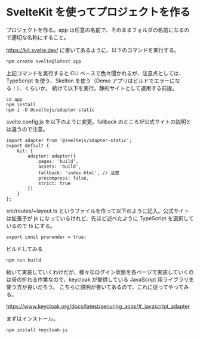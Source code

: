 # SvelteKit を使ってプロジェクトを作る

プロジェクトを作る。app は任意の名前で、そのままフォルダの名前になるので適切な名称にすること。

https://kit.svelte.dev/ に書いてあるように、以下のコマンドを実行する。

```
npm create svelte@latest app
```

上記コマンドを実行すると CLI ベースで色々聞かれるが、注意点としては、TypeScript を使う、Skelton を使う（Demo アプリはビルドでエラーになる！）、くらいか。
続けて以下を実行。静的サイトとして運用する前提。

```
cd app
npm install
npm i -D @sveltejs/adapter-static
```

svelte.config.js を以下のように変更。fallback のところが公式サイトの説明とは違うので注意。

```
import adapter from '@sveltejs/adapter-static';
export default {
    kit: {
        adapter: adapter({
            pages: 'build',
            assets: 'build',
            fallback: 'index.html', // 注意
            precompress: false,
            strict: true
        })
    }
};
```

src/routes/+layout.ts というファイルを作って以下のように記入。公式サイトは拡張子が js になっているけれど、先ほど述べたように TypeScript を選択しているので ts にする。

```
export const prerender = true;
```

ビルドしてみる

```
npm run build
```

続いて実装していくわけだが、様々なログイン状態を各ページで実装していくのは骨の折れる作業なので、keycloak が提供している JavaScript 用ライブラリを使う方が良いだろう。
こちらに説明が書いてあるので、これに従ってやってみる。

https://www.keycloak.org/docs/latest/securing_apps/#_javascript_adapter

まずはインストール。

```
npm install keycloak-js
```
